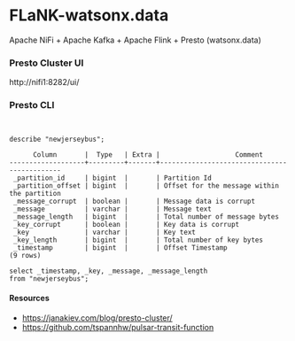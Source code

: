 # FLaNK-watsonx.data
Apache NiFi + Apache Kafka + Apache Flink + Presto (watsonx.data)



### Presto Cluster UI

http://nifi1:8282/ui/


### Presto CLI

````


describe "newjerseybus";

      Column       |  Type   | Extra |                   Comment
-------------------+---------+-------+---------------------------------------------
 _partition_id     | bigint  |       | Partition Id
 _partition_offset | bigint  |       | Offset for the message within the partition
 _message_corrupt  | boolean |       | Message data is corrupt
 _message          | varchar |       | Message text
 _message_length   | bigint  |       | Total number of message bytes
 _key_corrupt      | boolean |       | Key data is corrupt
 _key              | varchar |       | Key text
 _key_length       | bigint  |       | Total number of key bytes
 _timestamp        | bigint  |       | Offset Timestamp
(9 rows)

select _timestamp, _key, _message, _message_length
from "newjerseybus";

````


#### Resources

* https://janakiev.com/blog/presto-cluster/
* https://github.com/tspannhw/pulsar-transit-function
